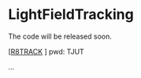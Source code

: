 # LightFieldTracking

The code will be released soon.


[[R8TRACK](https://pan.baidu.com/s/1sv5nDuY2rOaDlMWHyDdnVg?pwd=TJUT) ] pwd: TJUT


...
